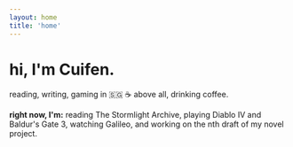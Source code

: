 ```yaml
---
layout: home
title: 'home'
---
```


# hi, I'm Cuifen.

reading, writing, gaming in 🇸🇬 ☕ above all, drinking coffee.

**right now, I'm:** reading The Stormlight Archive, playing Diablo IV and Baldur's Gate 3, watching Galileo, and working on the nth draft of my novel project.